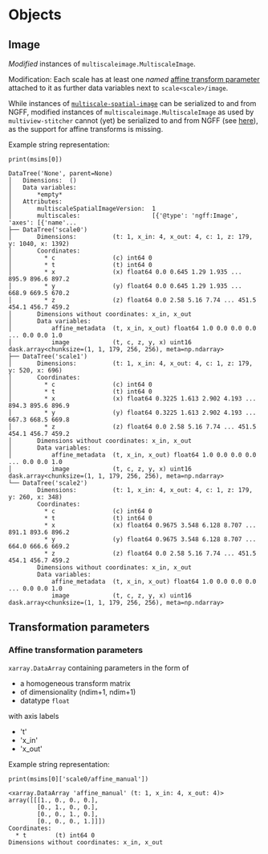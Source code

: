 # Objects

## Image

_Modified_ instances of `multiscaleimage.MultiscaleImage`.

Modification: Each scale has at least one _named_ [affine transform parameter](#affine-transformation-parameters) attached to it as further data variables next to `scale<scale>/image`.

While instances of [`multiscale-spatial-image`](https://github.com/multiscale-spatial-data) can be serialized to and from NGFF, modified instances of `multiscaleimage.MultiscaleImage` as used by `multiview-stitcher` cannot (yet) be serialized to and from NGFF (see [here](https://github.com/ome/ngff/issues/94)), as the support for affine transforms is missing.

Example string representation:

`print(msims[0])`
```
DataTree('None', parent=None)
│   Dimensions:  ()
│   Data variables:
│       *empty*
│   Attributes:
│       multiscaleSpatialImageVersion:  1
│       multiscales:                    [{'@type': 'ngff:Image', 'axes': [{'name'...
├── DataTree('scale0')
│       Dimensions:          (t: 1, x_in: 4, x_out: 4, c: 1, z: 179, y: 1040, x: 1392)
│       Coordinates:
│         * c                (c) int64 0
│         * t                (t) int64 0
│         * x                (x) float64 0.0 0.645 1.29 1.935 ... 895.9 896.6 897.2
│         * y                (y) float64 0.0 0.645 1.29 1.935 ... 668.9 669.5 670.2
│         * z                (z) float64 0.0 2.58 5.16 7.74 ... 451.5 454.1 456.7 459.2
│       Dimensions without coordinates: x_in, x_out
│       Data variables:
│           affine_metadata  (t, x_in, x_out) float64 1.0 0.0 0.0 0.0 ... 0.0 0.0 1.0
│           image            (t, c, z, y, x) uint16 dask.array<chunksize=(1, 1, 179, 256, 256), meta=np.ndarray>
├── DataTree('scale1')
│       Dimensions:          (t: 1, x_in: 4, x_out: 4, c: 1, z: 179, y: 520, x: 696)
│       Coordinates:
│         * c                (c) int64 0
│         * t                (t) int64 0
│         * x                (x) float64 0.3225 1.613 2.902 4.193 ... 894.3 895.6 896.9
│         * y                (y) float64 0.3225 1.613 2.902 4.193 ... 667.3 668.5 669.8
│         * z                (z) float64 0.0 2.58 5.16 7.74 ... 451.5 454.1 456.7 459.2
│       Dimensions without coordinates: x_in, x_out
│       Data variables:
│           affine_metadata  (t, x_in, x_out) float64 1.0 0.0 0.0 0.0 ... 0.0 0.0 1.0
│           image            (t, c, z, y, x) uint16 dask.array<chunksize=(1, 1, 179, 256, 256), meta=np.ndarray>
└── DataTree('scale2')
        Dimensions:          (t: 1, x_in: 4, x_out: 4, c: 1, z: 179, y: 260, x: 348)
        Coordinates:
          * c                (c) int64 0
          * t                (t) int64 0
          * x                (x) float64 0.9675 3.548 6.128 8.707 ... 891.1 893.6 896.2
          * y                (y) float64 0.9675 3.548 6.128 8.707 ... 664.0 666.6 669.2
          * z                (z) float64 0.0 2.58 5.16 7.74 ... 451.5 454.1 456.7 459.2
        Dimensions without coordinates: x_in, x_out
        Data variables:
            affine_metadata  (t, x_in, x_out) float64 1.0 0.0 0.0 0.0 ... 0.0 0.0 1.0
            image            (t, c, z, y, x) uint16 dask.array<chunksize=(1, 1, 179, 256, 256), meta=np.ndarray>
```

## Transformation parameters

### Affine transformation parameters

`xarray.DataArray` containing parameters in the form of
- a homogeneous transform matrix
- of dimensionality (ndim+1, ndim+1)
- datatype `float`

with axis labels
- 't'
- 'x_in'
- 'x_out'

Example string representation:

`print(msims[0]['scale0/affine_manual'])`
```
<xarray.DataArray 'affine_manual' (t: 1, x_in: 4, x_out: 4)>
array([[[1., 0., 0., 0.],
        [0., 1., 0., 0.],
        [0., 0., 1., 0.],
        [0., 0., 0., 1.]]])
Coordinates:
  * t        (t) int64 0
Dimensions without coordinates: x_in, x_out
```
